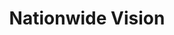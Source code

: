 ---
title: "Nationwide Vision"
url: /glendale/nationwide-vision-west-northern-avenue/
shop: optician
---